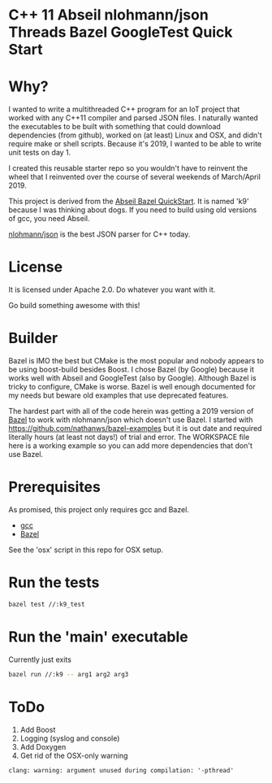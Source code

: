 # C++ 11 Abseil nlohmann/json Threads Bazel GoogleTest Quick Start #

# Why?

I wanted to write a multithreaded C++ program for an IoT project that worked with any C++11 compiler and parsed JSON files. I naturally wanted the executables to be built with something that could download dependencies (from github), worked on (at least) Linux and OSX, and didn't require make or shell scripts. Because it's 2019, I wanted to be able to write unit tests on day 1.

I created this reusable starter repo so you wouldn't have to reinvent the wheel that I reinvented over the course of several weekends of March/April 2019.

This project is derived from the [Abseil Bazel QuickStart](https://abseil.io/docs/cpp/quickstart). It is named 'k9' because I was thinking about dogs. If you need to build using old versions of gcc, you need Abseil.

[nlohmann/json](https://github.com/nlohmann/json) is the best JSON parser for C++ today.

# License

It is licensed under Apache 2.0. Do whatever you want with it.

Go build something awesome with this!

# Builder

Bazel is IMO the best but CMake is the most popular and nobody appears to be using boost-build besides Boost. I chose Bazel (by Google) because it works well with Abseil and GoogleTest (also by Google). Although Bazel is tricky to configure, CMake is worse. Bazel is well enough documented for my needs but beware old examples that use deprecated features.

The hardest part with all of the code herein was getting a 2019 version of [Bazel](https://bazel.build) to work with nlohmann/json which doesn't use Bazel. I started with https://github.com/nathanws/bazel-examples but it is out date and required literally hours (at least not days!) of trial and error. The WORKSPACE file here is a working example so you can add  more dependencies that don't use Bazel.

# Prerequisites

As promised, this project only requires gcc and Bazel.

- [gcc](https://gcc.gnu.org/install)
- [Bazel](https://docs.bazel.build/versions/master/install.html)

See the 'osx' script in this repo for OSX setup.

# Run the tests

```bash
bazel test //:k9_test
```

# Run the 'main' executable

Currently just exits

```bash
bazel run //:k9 -- arg1 arg2 arg3
```

# ToDo

1. Add Boost
2. Logging (syslog and console)
3. Add Doxygen
4. Get rid of the OSX-only warning
```
clang: warning: argument unused during compilation: '-pthread'
```
